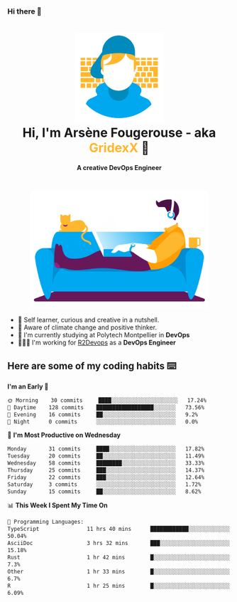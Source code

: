 ### Hi there 👋

<!--
**GridexX/gridexx** is a ✨ _special_ ✨ repository because its `README.md` (this file) appears on your GitHub profile.

Here are some ideas to get you started:

- 🔭 I’m currently working on ...
- 🌱 I’m currently learning ...
- 👯 I’m looking to collaborate on ...
- 🤔 I’m looking for help with ...
- 💬 Ask me about ...
- 📫 How to reach me: ...
- 😄 Pronouns: ...
- ⚡ Fun fact: ...
-->


<!-- Header -->
<h1 align="center">
  <img src="./images/user_profile.png" width="200">
  <br>
  Hi, I'm Arsène Fougerouse - aka <span style="color:#ffb72e">GridexX</span> 👋
</h1>


<p align="center">
  <b>A creative DevOps Engineer </b>
</p>
<br/>
<p align="center">
  <img src="./images/man_couch.png" width="400">
</p>

- 🎨 Self learner, curious and creative in a nutshell. 
- 🌱 Aware of climate change and positive thinker.
- 📕 I'm currently studying at Polytech Montpellier in **DevOps**
- 👨🏻‍💻 I'm working for [R2Devops](https://r2devops.io) as a **DevOps Engineer**


## Here are some of my coding habits ⌨️

<!-- Add a section about tech and Ops stack
  Like this one : https://github.com/Xanthus58#-tech-stack
-->
<!--START_SECTION:waka-->
**I'm an Early 🐤** 

```text
🌞 Morning    30 commits     ████░░░░░░░░░░░░░░░░░░░░░   17.24% 
🌆 Daytime    128 commits    ██████████████████░░░░░░░   73.56% 
🌃 Evening    16 commits     ██░░░░░░░░░░░░░░░░░░░░░░░   9.2% 
🌙 Night      0 commits      ░░░░░░░░░░░░░░░░░░░░░░░░░   0.0%

```
📅 **I'm Most Productive on Wednesday** 

```text
Monday       31 commits     ████░░░░░░░░░░░░░░░░░░░░░   17.82% 
Tuesday      20 commits     ██░░░░░░░░░░░░░░░░░░░░░░░   11.49% 
Wednesday    58 commits     ████████░░░░░░░░░░░░░░░░░   33.33% 
Thursday     25 commits     ███░░░░░░░░░░░░░░░░░░░░░░   14.37% 
Friday       22 commits     ███░░░░░░░░░░░░░░░░░░░░░░   12.64% 
Saturday     3 commits      ░░░░░░░░░░░░░░░░░░░░░░░░░   1.72% 
Sunday       15 commits     ██░░░░░░░░░░░░░░░░░░░░░░░   8.62%

```


📊 **This Week I Spent My Time On** 

```text
💬 Programming Languages: 
TypeScript               11 hrs 40 mins      ████████████░░░░░░░░░░░░░   50.04% 
AsciiDoc                 3 hrs 32 mins       ███░░░░░░░░░░░░░░░░░░░░░░   15.18% 
Rust                     1 hr 42 mins        █░░░░░░░░░░░░░░░░░░░░░░░░   7.3% 
Other                    1 hr 33 mins        █░░░░░░░░░░░░░░░░░░░░░░░░   6.7% 
R                        1 hr 25 mins        █░░░░░░░░░░░░░░░░░░░░░░░░   6.09%

```


<!--END_SECTION:waka-->
